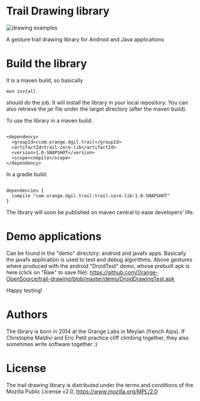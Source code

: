 Trail Drawing library
=====================

![drawing examples](https://github.com/Orange-OpenSource/trail-drawing/blob/master/demo/example.png)

A gesture trail drawing library for Android and Java applications

# Build the library

It is a maven build, so basically <pre><code>mvn install</pre></code> should do the job. It will install the library in your local repository. You can also retrieve the jar file under the target directory (after the maven build).

To use the library in a maven build:
<pre><code>
&lt;dependency&gt;
  &lt;groupId&gt;ccom.orange.dgil.trail&lt;/groupId&gt;
  &lt;artifactId&gt;trail-core-lib&lt;/artifactId&gt;
  &lt;version&gt;1.0-SNAPSHOT&lt;/version&gt;
  &lt;scope&gt;compile&lt;/scope&gt;
&lt;/dependency&gt;
</pre></code>

In a gradle build:

<pre><code>
dependencies {
  compile "com.orange.dgil.trail:trail-core-lib:1.0-SNAPSHOT"
}
</pre></code>


The library will soon be published on maven central to ease developers' life.

# Demo applications
Can be found in the "demo" directory: android and javafx apps. Basically the javafx application is used to test and debug algorithms.
Above gestures where produced with the android "DroidTest" demo, whose prebuilt apk is here (click on "Raw" to save file): https://github.com/Orange-OpenSource/trail-drawing/blob/master/demo/DroidDrawingTest.apk

Happy testing!

# Authors
The library is born in 2014 at the Orange Labs in Meylan (french Alps). If Christophe Maldivi and Eric Petit practice cliff climbing together, they also sometimes write software together :)

# License
The trail drawing library is distributed under the terms and conditions of the Mozilla Public License v2.0, https://www.mozilla.org/MPL/2.0

